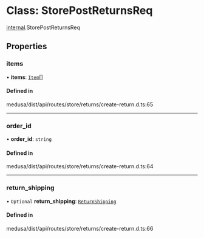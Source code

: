 # Class: StorePostReturnsReq

[internal](../modules/internal-41.md).StorePostReturnsReq

## Properties

### items

• **items**: [`Item`](internal-41.Item.md)[]

#### Defined in

medusa/dist/api/routes/store/returns/create-return.d.ts:65

___

### order\_id

• **order\_id**: `string`

#### Defined in

medusa/dist/api/routes/store/returns/create-return.d.ts:64

___

### return\_shipping

• `Optional` **return\_shipping**: [`ReturnShipping`](internal-41.ReturnShipping.md)

#### Defined in

medusa/dist/api/routes/store/returns/create-return.d.ts:66
